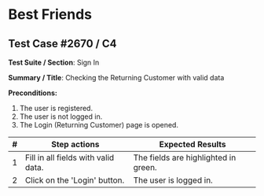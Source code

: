 # Best Friends

## Test Case #2670 / C4

**Test Suite / Section**: Sign In

**Summary / Title**: Checking the Returning Customer with valid data

**Preconditions:**

1. The user is registered.
2. The user is not logged in.
3. The Login (Returning Customer) page is opened.

| #   | Step actions                        | Expected Results                     |
| --- | ----------------------------------- | ------------------------------------ |
| 1   | Fill in all fields with valid data. | The fields are highlighted in green. |
| 2   | Click on the 'Login' button.        | The user is logged in.               |
